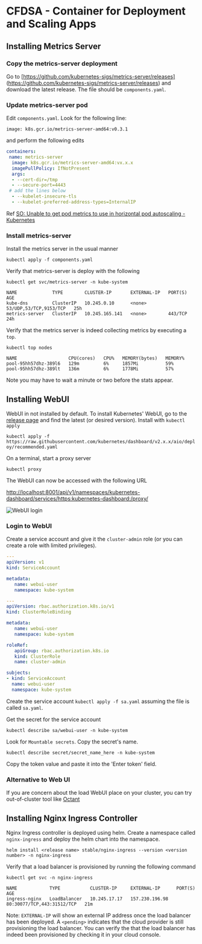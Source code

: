 # CFDSA - Container for Deployment and Scaling Apps

## Installing Metrics Server

### Copy the metrics-server deployment

Go to [https://github.com/kubernetes-sigs/metrics-server/releases]
(https://github.com/kubernetes-sigs/metrics-server/releases) and download the latest release.
The file should be `components.yaml`.

### Update metrics-server pod
Edit `components.yaml`. Look for the following line:

`image: k8s.gcr.io/metrics-server-amd64:v0.3.1`

and perform the following edits

```yaml
containers:
 name: metrics-server
  image: k8s.gcr.io/metrics-server-amd64:vx.x.x
  imagePullPolicy: IfNotPresent
  args:
  - --cert-dir=/tmp
  - --secure-port=4443
 # add the lines below
  - --kubelet-insecure-tls
  - --kubelet-preferred-address-types=InternalIP
```

Ref [SO: Unable to get pod metrics to use in horizontal pod autoscaling -Kubernetes](https://stackoverflow.com/questions/53538012/unable-to-get-pod-metrics-to-use-in-horizontal-pod-autoscaling-kubernetes)

### Install metrics-server

Install the metrics server in the usual manner

`kubectl apply -f components.yaml`

Verify that metrics-server is deploy with the following

`kubectl get svc/metrics-server -n kube-system`

```
NAME             TYPE        CLUSTER-IP       EXTERNAL-IP   PORT(S)                  AGE
kube-dns         ClusterIP   10.245.0.10      <none>        53/UDP,53/TCP,9153/TCP   25h
metrics-server   ClusterIP   10.245.165.141   <none>        443/TCP                  24h
```

Verify that the metrics server is indeed collecting metrics by executing a `top`.

`kubectl top nodes`

```
NAME                   CPU(cores)   CPU%   MEMORY(bytes)   MEMORY%   
pool-95hh57dhz-389l6   129m         6%     1857Mi          59%       
pool-95hh57dhz-389lt   136m         6%     1778Mi          57%      
```

Note you may have to wait a minute or two before the stats appear.

## Installing WebUI

WebUI in not installed by default. To install Kubernetes' WebUI, go to the [release page](https://github.com/kubernetes/dashboard/releases) and find the latest (or desired version). Install with `kubectl apply` 

`kubectl apply -f https://raw.githubusercontent.com/kubernetes/dashboard/v2.x.x/aio/deploy/recommended.yaml`

On a terminal, start a proxy server 

`kubectl proxy`

The WebUI can now be accessed with the following URL

[http://localhost:8001/api/v1/namespaces/kubernetes-dashboard/services/https:kubernetes-dashboard:/proxy/](http://localhost:8001/api/v1/namespaces/kubernetes-dashboard/services/https:kubernetes-dashboard:/proxy/)

![WebUI login](https://chukmunnlee.github.io/images/k8s_webui.png)

### Login to WebUI

Create a service account and give it the `cluster-admin` role (or you can create a role with limited privileges).

```yaml
---
apiVersion: v1
kind: ServiceAccount

metadata:
   name: webui-user
   namespace: kube-system

---
apiVersion: rbac.authorization.k8s.io/v1
kind: ClusterRoleBinding

metadata:
   name: webui-user
   namespace: kube-system

roleRef:
   apiGroup: rbac.authorization.k8s.io
   kind: ClusterRole
   name: cluster-admin

subjects:
- kind: ServiceAccount
  name: webui-user
  namespace: kube-system

```

Create the service account `kubectl apply -f sa.yaml` assuming the file is called `sa.yaml`. 

Get the secret for the service account

`kubectl describe sa/webui-user -n kube-system`

Look for `Mountable secrets`. Copy the secret's name. 

`kubectl describe secret/secret_name_here -n kube-system`

Copy the token value and paste it into the 'Enter token' field.

### Alternative to Web UI

If you are concern about the load WebUI place on your cluster, you can try out-of-cluster tool like [Octant](https://github.com/vmware-tanzu/octant)

## Installing Nginx Ingress Controller

Nginx Ingress controller is deployed using helm. Create a namespace called `nginx-ingress` and deploy the helm chart into the namespace.

`helm install <release name> stable/nginx-ingress --version <version number> -n nginx-ingress`

Verify that a load balancer is provisioned by running the following command

`kubectl get svc -n nginx-ingress`

```
NAME            TYPE           CLUSTER-IP     EXTERNAL-IP      PORT(S)                      AGE
ingress-nginx   LoadBalancer   10.245.17.17   157.230.196.98   80:30077/TCP,443:31512/TCP   21m
```

Note: `EXTERNAL-IP` will show an external IP address once the load balancer has been deployed. A `<pending>` indicates that the cloud provider is still provisioning the load balancer. You can verify the that the load balancer has indeed been provisioned by checking it in your cloud console.
